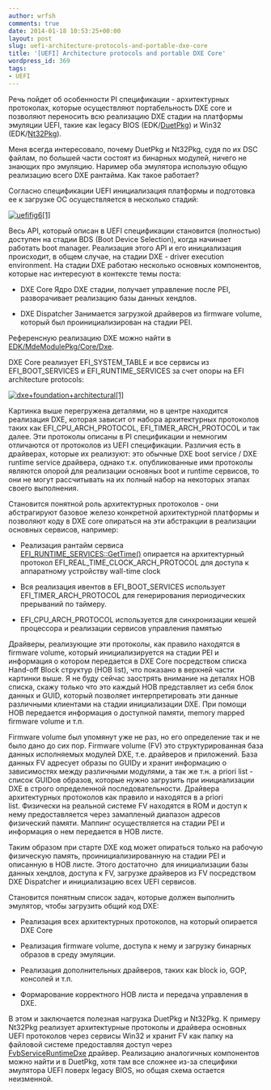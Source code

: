 ```yaml
---
author: wrfsh
comments: true
date: 2014-01-18 10:53:25+00:00
layout: post
slug: uefi-architecture-protocols-and-portable-dxe-core
title: '[UEFI] Architecture protocols and portable DXE Core'
wordpress_id: 369
tags:
- UEFI
---
```


Речь пойдет об особенности PI спецификации - архитектурных протоколах, которые осуществляют портабельность DXE core и позволяют переносить всю реализацию DXE стадии на платформы эмуляции UEFI, такие как legacy BIOS (EDK/[DuetPkg](http://sourceforge.net/p/edk2/code/HEAD/tree/trunk/edk2/DuetPkg/)) и Win32 (EDK/[Nt32Pkg](http://sourceforge.net/p/edk2/code/HEAD/tree/trunk/edk2/Nt32Pkg/)).

Меня всегда интересовало, почему DuetPkg и Nt32Pkg, судя по их DSC файлам, по большей части состоят из бинарных модулей, ничего не знающих про эмуляцию. Наример оба эмулятора использую общую реализацию всего DXE рантайма. Как такое работает?

Согласно спецификации UEFI инициализация платформы и подготовка ее к загрузке ОС осуществляется в несколько стадий:

[![uefifig6[1]](http://wrfsh.files.wordpress.com/2014/01/uefifig61.gif?w=300)](http://wrfsh.files.wordpress.com/2014/01/uefifig61.gif)

Весь API, который описан в UEFI спецификации становится (полностью) доступен на стадии BDS (Boot Device Selection), когда начинает работать boot manager. Реализация этого API и его инициализация происходит, в общем случае, на стадии DXE - driver execution environment. На стадии DXE работаю несколько основных компонентов, которые нас интересуют в контексте темы поста:



	
  * DXE Core
Ядро DXE стадии, получает управление после PEI, разворачивает реализацию базы данных хендлов.

	
  * DXE Dispatcher
Занимается загрузкой драйверов из firmware volume, который был проинициализирован на стадии PEI.


Референсную реализацию DXE можно найти в [EDK/MdeModulePkg/Core/Dxe](http://sourceforge.net/p/edk2/code/HEAD/tree/trunk/edk2/MdeModulePkg/Core/Dxe/).

DXE Core реализует EFI_SYSTEM_TABLE и все сервисы из EFI_BOOT_SERVICES и EFI_RUNTIME_SERVICES за счет опоры на EFI architecture protocols:

[![dxe+foundation+architectural[1]](http://wrfsh.files.wordpress.com/2014/01/dxefoundationarchitectural1.png?w=300)](http://wrfsh.files.wordpress.com/2014/01/dxefoundationarchitectural1.png)

Картинка выше перегружена деталями, но в центре находится реализация DXE, которая зависит от набора архитектурных протоколов таких как EFI_CPU_ARCH_PROTOCOL, EFI_TIMER_ARCH_PROTOCOL и так далее. Эти протоколы описаны в PI спецификации и немногим отличаются от протоколов из UEFI спецификации. Различия есть в драйверах, которые их реализуют: это обычные DXE boot service / DXE runtime service драйвера, однако т.к. опубликованные ими протоколы являются опорой для реализации основных boot и runtime сервисов, то они не могут рассчитывать на их полный набор на некоторых этапах своего выполнения.

Становится понятной роль архитектурных протоколов - они абстрагируют базовое железо конкретной архитектурной платформы и позволяют коду в DXE core опираться на эти абстракции в реализации основных сервисов, например:



	
  * Реализация рантайм сервиса [EFI_RUNTIME_SERVICES::GetTime()](http://wiki.phoenix.com/wiki/index.php/EFI_RUNTIME_SERVICES#GetTime.28.29) опирается на архитектурный протокол EFI_REAL_TIME_CLOCK_ARCH_PROTOCOL для доступа к аппаратному устройству wall-time clock

	
  * Вся реализация ивентов в EFI_BOOT_SERVICES использует EFI_TIMER_ARCH_PROTOCOL для генерирования периодических прерываний по таймеру.

	
  * EFI_CPU_ARCH_PROTOCOL используется для синхронизации кешей процессора и реализации сервисов управления памятью


Драйверы, реализующие эти протоколы, как правило находятся в firmware volume, который инициализируется на стадии PEI и информация о котором передается в DXE Core посредством списка Hand-off Block структур (HOB list), что показано в верхней части картинки выше. Я не буду сейчас заострять внимание на деталях HOB списка, скажу только что это каждый HOB представляет из себя блок данных и GUID, который позволяет интерпретировать эти данные различными клиентами на стадии инициализации DXE. При помощи HOB передается информация о доступной памяти, memory mapped firmware volume и т.п.

Firmware volume был упомянут уже не раз, но его определение так и не было дано до сих пор. Firmware volume (FV) это структурированная база данных исполняемых модулей DXE, т.е. драйверов и приложений. База данных FV адресует образы по GUIDу и хранит информацию о зависимостях между различными модулями, а так же т.н. a priori list - список GUIDов образов, которые нужно загрузить при инициализации DXE в строго определенной последовательности. Драйвера архитектурных протоколов как правило и находятся в a priori list. Физически на реальной системе FV находятся в ROM и доступ к нему предоставляется через замапленый диапазон адресов физический памяти. Маппинг осуществляется на стадии PEI и информация о нем передается в HOB листе.

Таким образом при старте DXE код может опираться только на рабочую физическую память, проинициализированную на стадии PEI и описанную в HOB листе. Этого достаточно  для инициализации базы данных хендлов, доступа к FV, загрузке драйверов из FV посредством DXE Dispatcher и инициализацию всех UEFI сервисов.

Становится понятным список задач, которые должен выполнить эмулятор, чтобы загрузить общий код DXE:



	
  * Реализация всех архитектурных протоколов, на который опирается DXE Core

	
  * Реализация firmware volume, доступа к нему и загрузку бинарных образов в среду эмуляции.

	
  * Реализация дополнительных драйверов, таких как block io, GOP, консолей и т.п.

	
  * Формарование корректного HOB листа и передача управления в DXE.


В этом и заключается полезная нагрузка DuetPkg и Nt32Pkg. К примеру Nt32Pkg реализует архитектурные протоколы и драйвера основных UEFI протоколов через сервисы Win32 и хранит FV как папку на файловой системе предоставляя доступ через [FvbServiceRuntimeDxe](http://sourceforge.net/p/edk2/code/HEAD/tree/trunk/edk2/Nt32Pkg/FvbServicesRuntimeDxe/) драйвер. Реализацию аналогичных компонентов можно найти и в DuetPkg, хотя там все сложнее из-за специфики эмулятора UEFI поверх legacy BIOS, но общая схема остается неизменной.
